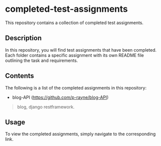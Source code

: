 # completed-test-assignments
This repository contains a collection of completed test assignments.

## Description

In this repository, you will find test assignments that have been completed. Each folder contains a specific assignment with its own README file outlining the task and requirements.

## Contents

The following is a list of the completed assignments in this repository:

- blog-API (https://github.com/p-rayne/blog-API)  
> blog, django restframework.

## Usage

To view the completed assignments, simply navigate to the corresponding link.
